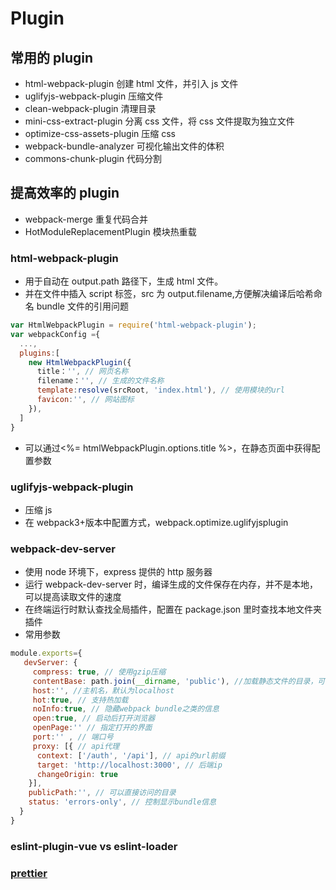 <!--
 * @Author: your name
 * @Date: 2020-03-04 09:36:25
 * @LastEditTime: 2022-05-25 16:55:20
 * @LastEditors: Juliette.Wang nannan.wang@broadlink.com.cn
 * @Description: In User Settings Edit
 * @FilePath: \vue-note\Webpack\plugins.md
 -->

# Plugin

## 常用的 plugin

- html-webpack-plugin 创建 html 文件，并引入 js 文件
- uglifyjs-webpack-plugin 压缩文件
- clean-webpack-plugin 清理目录
- mini-css-extract-plugin 分离 css 文件，将 css 文件提取为独立文件
- optimize-css-assets-plugin 压缩 css
- webpack-bundle-analyzer 可视化输出文件的体积
- commons-chunk-plugin 代码分割

## 提高效率的 plugin

- webpack-merge 重复代码合并
- HotModuleReplacementPlugin 模块热重载

### html-webpack-plugin

- 用于自动在 output.path 路径下，生成 html 文件。
- 并在文件中插入 script 标签，src 为 output.filename,方便解决编译后哈希命名 bundle 文件的引用问题

```javascript
var HtmlWebpackPlugin = require('html-webpack-plugin');
var webpackConfig ={
  ...,
  plugins:[
    new HtmlWebpackPlugin({
      title：'', // 网页名称
      filename：'', // 生成的文件名称
      template:resolve(srcRoot, 'index.html'), // 使用模块的url
      favicon:'', // 网站图标
    }),
  ]
}
```

- 可以通过<%= htmlWebpackPlugin.options.title %>，在静态页面中获得配置参数

### uglifyjs-webpack-plugin

- 压缩 js
- 在 webpack3+版本中配置方式，webpack.optimize.uglifyjsplugin

### webpack-dev-server

- 使用 node 环境下，express 提供的 http 服务器
- 运行 webpack-dev-server 时，编译生成的文件保存在内存，并不是本地，可以提高读取文件的速度
- 在终端运行时默认查找全局插件，配置在 package.json 里时查找本地文件夹插件
- 常用参数

```javascript
module.exports={
   devServer: {
     compress: true, // 使用gzip压缩
     contentBase: path.join(__dirname, 'public'), //加载静态文件的目录，可以配置为数组
     host:'', //主机名，默认为localhost
     hot:true, // 支持热加载
     noInfo:true, // 隐藏webpack bundle之类的信息
     open:true, // 启动后打开浏览器
     openPage:'' // 指定打开的界面
     port:'' , // 端口号
     proxy: [{ // api代理
      context: ['/auth', '/api'], // api的url前缀
      target: 'http://localhost:3000', // 后端ip
      changeOrigin: true
    }],
    publicPath:'', // 可以直接访问的目录
    status: 'errors-only', // 控制显示bundle信息
  }
}
```

### eslint-plugin-vue vs eslint-loader

### [prettier](https://github.com/prettier/eslint-config-prettier)
